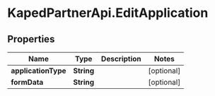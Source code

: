 # KapedPartnerApi.EditApplication

## Properties
Name | Type | Description | Notes
------------ | ------------- | ------------- | -------------
**applicationType** | **String** |  | [optional] 
**formData** | **String** |  | [optional] 
